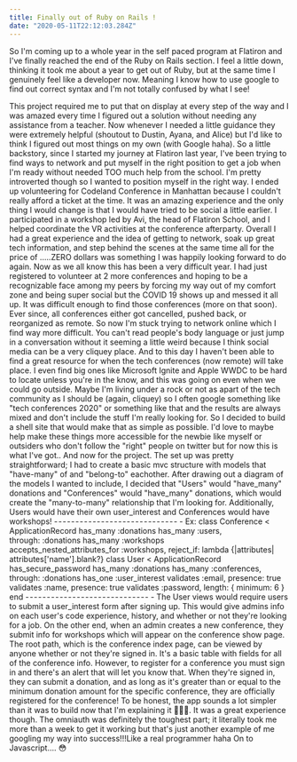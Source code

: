```yaml
---
title: Finally out of Ruby on Rails !
date: "2020-05-11T22:12:03.284Z"
---
```

So I'm coming up to a whole year in the self paced program at Flatiron and I've finally reached the end of the Ruby on Rails section. I feel a little down, thinking it took me about a year to get out of Ruby, but at the same time I genuinely feel like a developer now. Meaning I know how to use google to find out correct syntax and I'm not totally confused by what I see!

This project required me to put that on display at every step of the way and I was amazed every time I figured out a solution without needing any assistance from a teacher. Now whenever I needed a little guidance they were extremely helpful (shoutout to Dustin, Ayana, and Alice) but I'd like to think I figured out most things on my own (with Google haha).
So a little backstory, since I started my journey at Flatiron last year, I've been trying to find ways to network and put myself in the right position to get a job when I'm ready without needed TOO much help from the school. I'm pretty introverted though so I wanted to position myself in the right way. I ended up volunteering for Codeland Conference in Manhattan because I couldn't really afford a ticket at the time. It was an amazing experience and the only thing I would change is that I would have tried to be social a little earlier. I participated in a workshop led by Avi, the head of Flatiron School, and I helped coordinate the VR activities at the conference afterparty. Overall I had a great experience and the idea of getting to network, soak up great tech information, and step behind the scenes at the same time all for the price of …..ZERO dollars was something I was happily looking forward to do again.
Now as we all know this has been a very difficult year. I had just registered to volunteer at 2 more conferences and hoping to be a recognizable face among my peers by forcing my way out of my comfort zone and being super social but the COVID 19 shows up and messed it all up. It was difficult enough to find those conferences (more on that soon).
Ever since, all conferences either got cancelled, pushed back, or reorganized as remote. So now I'm stuck trying to network online which I find way more difficult. You can't read people's body language or just jump in a conversation without it seeming a little weird because I think social media can be a very cliquey place. And to this day I haven't been able to find a great resource for when the tech conferences (now remote) will take place. I even find big ones like Microsoft Ignite and Apple WWDC to be hard to locate unless you're in the know, and this was going on even when we could go outside.
Maybe I'm living under a rock or not as apart of the tech community as I should be (again, cliquey) so I often google something like "tech conferences 2020" or something like that and the results are always mixed and don't include the stuff I'm really looking for. So I decided to build a shell site that would make that as simple as possible. I'd love to maybe help make these things more accessible for the newbie like myself or outsiders who don't follow the "right" people on twitter but for now this is what I've got..
And now for the project. The set up was pretty straightforward; I had to create a basic mvc structure with models that "have-many" of and "belong-to" eachother. After drawing out a diagram of the models I wanted to include, I decided that "Users" would "have_many" donations and "Conferences" would "have_many" donations, which would create the "many-to-many" relationship that I'm looking for. Additionally, Users would have their own user_interest and Conferences would have workshops!
- - - - - - - - - - - - - - - - - - - - - - - - - - - - - -
Ex:
class Conference < ApplicationRecord
has_many :donations
has_many :users, through: :donations
has_many :workshops
accepts_nested_attributes_for :workshops, reject_if: lambda {|attributes| attributes['name'].blank?}
class User < ApplicationRecord
has_secure_password
has_many :donations
has_many :conferences, through: :donations
has_one :user_interest
validates :email, presence: true
validates :name, presence: true
validates :password, length: { minimum: 6 }
end
- - - - - - - - - - - - - - - - - - - - - - - - - - - - - -
The User views would require users to submit a user_interest form after signing up. This would give admins info on each user's code experience, history, and whether or not they're looking for a job.
On the other end, when an admin creates a new conference, they submit info for workshops which will appear on the conference show page.
The root path, which is the conference index page, can be viewed by anyone whether or not they're signed in. It's a basic table with fields for all of the conference info. However, to register for a conference you must sign in and there's an alert that will let you know that. When they're signed in, they can submit a donation, and as long as it's greater than or equal to the minimum donation amount for the specific conference, they are officially registered for the conference!
To be honest, the app sounds a lot simpler than it was to build now that I'm explaining it 🤦🏻‍♂️. It was a great experience though. The omniauth was definitely the toughest part; it literally took me more than a week to get it working but that's just another example of me googling my way into success!!!Like a real programmer haha On to Javascript…. 😳